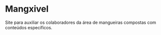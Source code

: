 # Mangxivel
Site para auxiliar os colaboradores da área de mangueiras compostas com conteúdos específicos.
